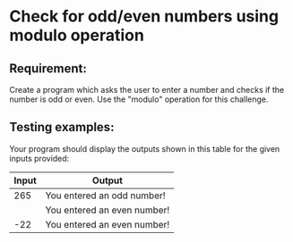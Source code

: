 # Check for odd/even numbers using modulo operation

## Requirement:

Create a program which asks the user to enter a number and checks if the number is odd or even. Use the "modulo" operation for this challenge.

## Testing examples:

Your program should display the outputs shown in this table for the given inputs provided:

| Input | Output                      |
| ----- | --------------------------- |
| 265   | You entered an odd number!  |
|       | You entered an even number! |
| -22   | You entered an even number! |